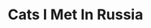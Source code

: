 ---
layout: comic
title: Cats I Met In Russia
alt: I also met some pigeons and fish and - what?  Humans?  Yeah I guess there were some of those too.
image: catsrussia.jpg
comment: []
---